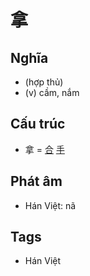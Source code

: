 # 拿

## Nghĩa

* (hợp thủ)
* (v) cầm, nắm

## Cấu trúc
* 拿 = [合](合.md) [手](手.md)

## Phát âm

* Hán Việt: nã

## Tags
* Hán Việt

<script>window.HANZI_FIELD='拿';</script>

